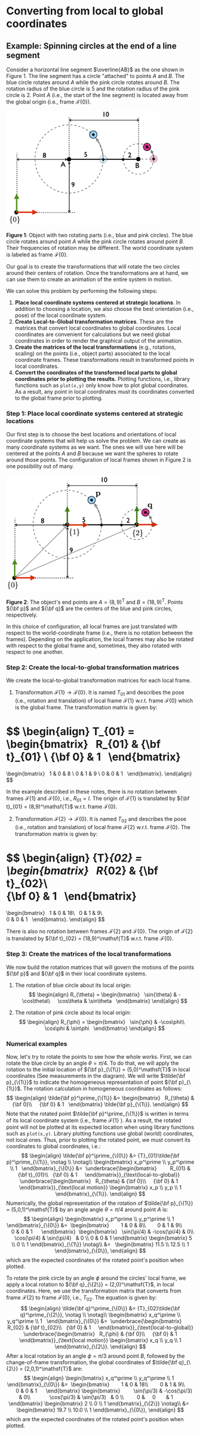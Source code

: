 # Converting from local to global coordinates


## **Example**: Spinning circles at the end of a line segment

Consider a horizontal line segment $\overline{AB}$ as the one shown in Figure 1. The line segment has a circle "attached" to points $A$ and $B$. The blue circle rotates around $A$ while the pink circle rotates around $B$. The rotation radius of the blue circle is 5 and the rotation radius of the pink circle is 2. Point $A$ (i.e., the start of the line segment) is located away from the global origin (i.e., frame ${\mathcal F}\{0\}$). 

<img src="./object.png" alt="object" style="zoom:40%;" />

**Figure 1**: Object with two rotating parts (i.e., blue and pink circles). The blue circle rotates around point $A$ while the pink circle rotates around point $B$. Their frequencies of rotation may be different. The world coordinate system is labeled as frame ${\mathcal F}\{0\}$.

Our goal is to create the transformations that will rotate the two circles around their centers of rotation. Once the transformations are at hand, we can use them to create an animation of the entire system in motion. 

We can solve this problem by performing the following steps: 

1. **Place local coordinate systems centered at strategic locations**. In addition to choosing a location, we also choose the best orientation (i.e., pose) of the local coordinate system. 
2. **Create Local-to-Global transformation matrices**. These are the matrices that convert local coordinates to global coordinates. Local coordinates are convenient for calculations but we need global coordinates in order to render the graphical output of the animation. 
3. **Create the matrices of the local transformations** (e.g., rotations, scaling) on the points (i.e., object parts) associated to the local coordinate frames. These transformations result in transformed points in local coordinates. 
4. **Convert the coordinates of the transformed local parts to global coordinates prior to plotting the results.**  Plotting functions, i.e., library functions such as `plot(x,y)` only know how to plot global coordinates. As a result, any point in local coordinates must its coordinates converted to the global frame prior to plotting. 

### Step 1: Place local coordinate systems centered at strategic locations

Our first step is to choose the best locations and orientations of local coordinate systems that will help us solve the problem. We can create as many coordinate systems as we want. The ones we will use here will be centered at the points $A$ and $B$ because we want the spheres to rotate around those points. The configuration of local frames shown in Figure 2 is one possibility out of many. 

<img src="./object_systems.png" alt="object_systems" style="zoom:40%;" />

**Figure 2**: The object's end points are $A = (8,9)^\mathsf{T}$ and $B = (18,9)^\mathsf{T}$.  Points ${\bf p}$ and ${\bf q}$ are the centers of the blue and pink circles, respectively.

In this choice of configuration, all local frames are just translated with respect to the world-coordinate frame (i.e., there is no rotation between the frames). Depending on the application, the local frames may also be rotated with respect to the global frame and, sometimes, they also rotated with respect to one another. 

### Step 2: Create the local-to-global transformation matrices

We create the local-to-global transformation matrices for each local frame. 

1. Transformation ${\mathcal F}\{1\} \rightarrow {\mathcal F}\{0\}$. It is named $T_{01}$ and describes the pose (i.e., rotation and translation) of local frame ${\mathcal F}\{1\}$ w.r.t. frame ${\mathcal F}\{0\}$ which is the global frame. The transformation matrix is given by:

$$
\begin{align}
 T_{01} =  
 \begin{bmatrix}    
    R_{01} & {\bf t}_{01} \\
    {\bf 0} &  1  
  \end{bmatrix}  
   = 
  \begin{bmatrix}    
    	1 & 0 & 8 \\
	0 & 1 & 9 \\
    	0 & 0 & 1  
   \end{bmatrix}.
\end{align}
$$

In the example described in these notes, there is no rotation between frames ${\mathcal F}\{1\}$ and ${\mathcal F}\{0\}$, i.e., $R_{01}=I$. The origin of  ${\mathcal F}\{1\}$ is translated by ${\bf t}_{01} = (8,9)^\mathsf{T}$ w.r.t. frame ${\mathcal F}\{0\}$.

2. Transformation ${\mathcal F}\{2\} \rightarrow {\mathcal F}\{0\}$. It is named $T_{02}$ and describes the pose (i.e., rotation and translation) of local frame ${\mathcal F}\{2\}$ w.r.t. frame ${\mathcal F}\{0\}$. The transformation matrix is given by:

$$
\begin{align}
	{T}_{02} =  
  \begin{bmatrix}    
    	R_{02} & {\bf t}_{02}\\        
    	{\bf 0} &  1  
   \end{bmatrix}  
   = 
  \begin{bmatrix}    
    	1 & 0 & 18\\     
    	0 & 1 & 9\\        
    	0 & 0 & 1  
   \end{bmatrix}.
 \end{align}
$$

There is also no rotation between frames ${\mathcal F}\{2\}$ and ${\mathcal F}\{0\}$. The origin of  ${\mathcal F}\{2\}$ is translated by ${\bf t}_{02} = (18,9)^\mathsf{T}$ w.r.t. frame ${\mathcal F}\{0\}$.

### Step 3: Create the matrices of the local transformations

We now build the rotation matrices that will govern the motions of the points  ${\bf p}$ and  ${\bf q}$  in their local coordinate systems. 

1. The rotation of blue circle about its local origin:
   $$
   \begin{align}
   	R_{\theta} = 
   	  \begin{bmatrix}    
       	\sin{\theta} & -\cos\theta\\        
       	\cos\theta &  \sin\theta  
      \end{bmatrix}  
    \end{align}
   $$

2. The rotation of pink circle about its local origin:
   $$
   \begin{align}
   	R_{\phi} = 
   	  \begin{bmatrix}    
       	\sin{\phi} & -\cos\phi\\        
       	\cos\phi &  \sin\phi  
      \end{bmatrix}  
    \end{align}
   $$

### Numerical examples

Now, let's try to rotate the points to see how the whole works. First, we can rotate the blue circle by an angle $\theta = \pi/4$. To do that, we will apply the rotation to the initial location of ${\bf p}_{\{1\}} = (5,0)^\mathsf{T}$ in local coordinates (See measurements in the diagram). We will write $\tilde{\bf p}_{\{1\}}$ to indicate the homogeneous representation of point  ${\bf p}_{\{1\}}$. The rotation calculation in homogeneous coordinates as follows: 
$$
\begin{align}
	\tilde{\bf p}^\prime_{\{1\}} 
	&= 
	  \begin{bmatrix}    
    	R_{\theta} & {\bf 0}\\        
    	{\bf 0} &  1  
   \end{bmatrix} 
   \tilde{\bf p}_{\{1\}}.
 \end{align}
$$
Note that the rotated point  $\tilde{\bf p}^\prime_{\{1\}}$ is written in terms of its local coordinate system (i.e., frame ${\mathcal F}\{1\}$ ). As a result, the rotated point will not be plotted at its expected location when using library functions such as `plot(x,y)`. Library plotting functions use global (world) coordinates, not local ones. Thus, prior to plotting the rotated point, we must convert its coordinates to global coordinates, i.e.: 
$$
\begin{align}
	\tilde{\bf p}^\prime_{\{0\}} &= {T}_{01}\tilde{\bf p}^\prime_{\{1\}}, \notag \\ \notag\\
  \begin{bmatrix}    
  x_p^\prime \\     
  y_p^\prime \\    
  1  
  \end{bmatrix}_{\{0\}}
&=
	  \underbrace{\begin{bmatrix}          
	       R_{01} & {\bf t}_{01}\\  
        {\bf 0} &  1     
    \end{bmatrix}}_{\text{local-to-global}}  
	  \underbrace{\begin{bmatrix}    
    	R_{\theta} & {\bf 0}\\        
    	{\bf 0} &  1  
   \end{bmatrix}}_{\text{local motion}}  
	\begin{bmatrix}
	  x_p \\ 
	  y_p \\
	  1
  \end{bmatrix}_{\{1\}}.
 \end{align}
$$
Numerically, the global representation of the rotation of $\tilde{\bf p}_{\{1\}} = (5,0,1)^\mathsf{T}$ by an angle angle $\theta = \pi/4$ around point $A$ is:
$$
\begin{align}
  \begin{bmatrix}    
  x_p^\prime \\     
  y_p^\prime \\    
  1  
  \end{bmatrix}_{\{0\}}
&=
  \begin{bmatrix}          
  1 & 0 & 8\\           
  0 & 1 & 9\\              
  0 & 0 & 1     
  \end{bmatrix}	  
  \begin{bmatrix}    
    \sin(\pi/4) & -\cos(\pi/4)  & 0\\        
    \cos(\pi/4) & \sin(\pi/4)   & 0 \\
    	        0 &      0        & 1    
   \end{bmatrix}    
	\begin{bmatrix}
	  5 \\ 
	  0 \\
	  1
  \end{bmatrix}_{\{1\}}   \notag\\
&=  
	\begin{bmatrix}
	  11.5 \\ 
	  12.5 \\
	  1
  \end{bmatrix}_{\{0\}}, 
\end{align}
$$
which are the expected coordinates of the rotated point's position when plotted. 

To rotate the pink circle by an angle $\phi$ around the circles' local frame, we apply a local rotation to ${\bf q}_{\{2\}} = (2,0)^\mathsf{T}$, in local coordinates. Here, we use the transformation matrix that converts from frame ${\mathcal F}\{2\}$ to frame ${\mathcal F}\{0\}$, i.e., $T_{02}$. The equation is given by:  
$$
\begin{align}
	\tilde{\bf q}^\prime_{\{0\}} &= {T}_{02}\tilde{\bf q}^\prime_{\{2\}}, \notag \\ \notag\\
  \begin{bmatrix}    
  x_q^\prime \\     
  y_q^\prime \\    
  1  
  \end{bmatrix}_{\{0\}}
&=
	  \underbrace{\begin{bmatrix}          
	       R_{02} & {\bf t}_{02}\\  
        {\bf 0} &  1     
    \end{bmatrix}}_{\text{local-to-global}}  
	  \underbrace{\begin{bmatrix}    
    	R_{\phi} & {\bf 0}\\        
    	{\bf 0} &  1  
   \end{bmatrix}}_{\text{local motion}}  
	\begin{bmatrix}
	  x_q \\ 
	  y_q \\
	  1
  \end{bmatrix}_{\{2\}}.
 \end{align}
$$
After a local rotation by an angle $\phi = \pi/3$ around point $B$, followed by the change-of-frame transformation, the global coordinates of $\tilde{\bf q}_{\{2\}} = (2,0,1)^\mathsf{T}$ are:
$$
\begin{align}
  \begin{bmatrix}    
  x_q^\prime \\     
  y_q^\prime \\    
  1  
  \end{bmatrix}_{\{0\}}
&=
  \begin{bmatrix}          
  1 & 0 & 18\\           
  0 & 1 & 9\\              
  0 & 0 & 1     
  \end{bmatrix}	    
\begin{bmatrix}        
	\sin(\pi/3) & -\cos(\pi/3)  & 0\\            
	\cos(\pi/3) & \sin(\pi/3)   & 0 \\              
	0 &      0        & 1       
\end{bmatrix}	\begin{bmatrix}
	  2 \\ 
	  0 \\
	  1
  \end{bmatrix}_{\{2\}}   \notag\\
&=  
	\begin{bmatrix}
	  19.7 \\ 
	  10.0 \\
	  1
  \end{bmatrix}_{\{0\}}, 
\end{align}
$$
which are the expected coordinates of the rotated point's position when plotted. 
